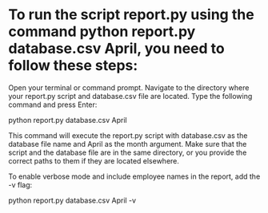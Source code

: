 To run the script report.py using the command python report.py database.csv April, you need to follow these steps:
==========

Open your terminal or command prompt.
Navigate to the directory where your report.py script and database.csv file are located.
Type the following command and press Enter:

python report.py database.csv April

This command will execute the report.py script with database.csv as the database file name and April as the month argument. Make sure that the script and the database file are in the same directory, or you provide the correct paths to them if they are located elsewhere.

To enable verbose mode and include employee names in the report, add the -v flag:

python report.py database.csv April -v
